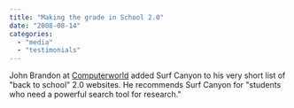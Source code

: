 ```yaml
---
title: "Making the grade in School 2.0"
date: "2008-08-14"
categories: 
  - "media"
  - "testimonials"
---
```


John Brandon at [Computerworld](http://blogs.computerworld.com/school_2_0) added Surf Canyon to his very short list of "back to school" 2.0 websites. He recommends Surf Canyon for "students who need a powerful search tool for research."
